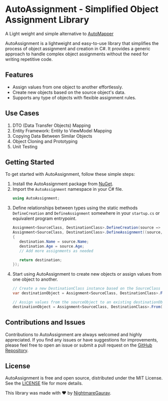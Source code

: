 # AutoAssignment - Simplified Object Assignment Library
A Light weight and simple alternative to [AutoMapper](https://github.com/AutoMapper/AutoMapper)

AutoAssignment is a lightweight and easy-to-use library that simplifies the process of object assignment and creation in C#. It provides a generic approach to handle complex object assignments without the need for writing repetitive code.

## Features

- Assign values from one object to another effortlessly.
- Create new objects based on the source object's data.
- Supports any type of objects with flexible assignment rules.

## Use Cases

1. DTO (Data Transfer Objects) Mapping
2. Entity Framework: Entity to ViewModel Mapping
3. Copying Data Between Similar Objects
4. Object Cloning and Prototyping
5. Unit Testing


## Getting Started

To get started with AutoAssignment, follow these simple steps:

1. Install the AutoAssignment package from [NuGet](https://www.nuget.org/packages/nightmaregaurav.autoassignment).
2. Import the `AutoAssignment` namespace in your C# file.
    ```csharp
    using AutoAssignment;
    ```
3. Define relationships between types using the static methods `DefineCreation` and `DefineAssignment` somewhere in your `startup.cs` or equivalent program entrypoint.
    ```csharp
   Assignment<SourceClass, DestinationClass>.DefineCreation(source => new DestinationClass(source.Prop1, source.Prop2+1));
   Assignment<SourceClass, DestinationClass>.DefineAssignment((source, destination) =>
   {
       destination.Name = source.Name;
       destination.Age = source.Age;
       // Add more assignments as needed

       return destination;
   });
   ```
4. Start using AutoAssignment to create new objects or assign values from one object to another.
    ```csharp
   // Create a new DestinationClass instance based on the SourceClass object
    var destinationObject = Assignment<SourceClass, DestinationClass>.From(sourceObject);

    // Assign values from the sourceObject to an existing destinationObject
    destinationObject = Assignment<SourceClass, DestinationClass>.From(sourceObject, destinationObject);
    ```
## Contributions and Issues
Contributions to AutoAssignment are always welcomed and highly appreciated. If you find any issues or have suggestions for improvements, please feel free to open an issue or submit a pull request on the [GitHub Repository](https://github.com/nightmaregaurav/AutoAssignment).

## License
AutoAssignment is free and open source, distributed under the MIT License. See the [LICENSE](https://github.com/nightmaregaurav/AutoAssignment/blob/main/LICENSE) file for more details.

This library was made with ❤️ by [NightmareGaurav](https://github.com/nightmaregaurav).
